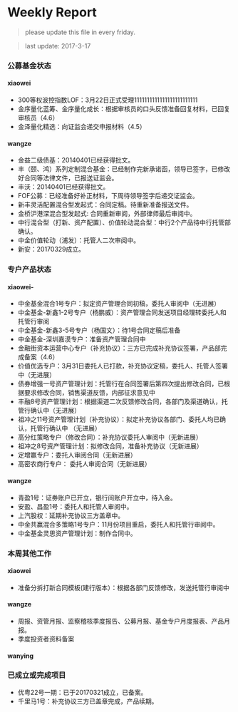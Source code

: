 # Weekly Report

>please update this file in every friday.

>last update: 2017-3-17


### 公募基金状态
#### xiaowei
- 300等权波控指数LOF：3月22日正式受理1111111111111111111111111
- 金序量化蓝筹、金序量化成长：根据审核员的口头反馈准备回复材料，已回复审核员（4.6）
- 金泽量化精选：向证监会递交申报材料（4.5）
#### wangze
- 金益二级债基：20140401已经获得批文。
- 丰（颐、鸿）系列定制混合基金：已经制作完新承诺函，领导已签字，已修改好合同等法律文件，已报送证监会。
- 丰沃：20140401已经获得批文。
- FOF公募：已经准备好补正材料，下周待领导签字后递交证监会。
- 新丰灵活配置混合型发起式：合同定稿。待重新准备报送文件。
- 金桥沪港深混合型发起式: 合同重新审阅，外部律师最后审阅中。
- 中行混合型（打新、资产配置）、价值轮动混合型：中行2个产品待中行托管部确认。
- 中金价值轮动（浦发）：托管人二次审阅中。
- 新安：20170329成立。

### 专户产品状态
#### xiaowei-
- 中金基金混合1号专户：拟定资产管理合同初稿，委托人审阅中（无进展） 
- 中金基金-新鑫1-2号专户（杨鹏威）：资产管理合同发送项目经理转委托人和托管行审阅
- 中金基金-新鑫3-5号专户（杨国文）：待1号合同定稿后准备
- 中金基金-深圳嘉漠专户：准备资产管理合同中
- 金融街资本运营中心专户（补充协议）：三方已完成补充协议签署，产品部完成备案（4.6）
- 价值优选专户：3月31日委托人已打款，补充协议定稿，委托人、托管人签署中（无进展）
- 债券增强一号资产管理计划：托管行在合同签署后第四次提出修改合同，已根据要求修改合同，销售渠道反馈，内部征求意见中
- 丰融8号资产管理计划：根据渠道二次反馈修改合同，各部门及渠道确认，托管行确认中（无进展） 
- 祖冲之11号资产管理计划（补充协议）：拟定补充协议各部门、委托人均已确认，托管行确认中 （无进展） 
- 高分红策略专户（修改合同）：补充协议委托人审阅中（无新进展）
- 祖冲之8号资产管理计划：拟修改合同，准备补充协议（无新进展）
- 定增赢专户：委托人审阅合同（无新进展）
- 高密农商行专户： 委托人审阅合同（无新进展） 

#### wangze

- 青盈1号：证券账户已开立，银行间账户开立中，待入金。
- 安盈、昌盈1号：委托人和托管人审阅中。
- 上汽股权：延期补充协议三方盖章中。
- 中金共赢混合多策略1号专户：11月份项目重启，委托人和托管行审阅中。
- 中金基金灵思资产管理计划：制作合同中。

### 本周其他工作
#### xiaowei
- 准备分拆打新合同模板(建行版本）：根据各部门反馈修改，发送托管行审阅中
#### wangze
- 周报、资管月报、监察稽核季度报告、公募月报、基金专户月度报表、产品月报。
- 季度投资者资料备案
#### wanying

### 已成立或完成项目
- 优粤22号一期：已于20170321成立，已备案。
- 千里马1号：补充协议三方已盖章完成，产品续期。 
